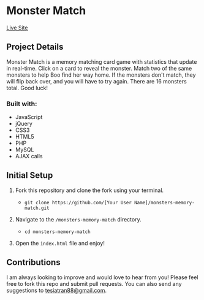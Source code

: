 # Monster Match

[Live Site](http://monstermatch.tesiatran.com/)

## Project Details

Monster Match is a memory matching card game with statistics that update in real-time. Click on a card to reveal the monster. Match two of the same monsters to help Boo find her way home. If the monsters don't match, they will flip back over, and you will have to try again. There are 16 monsters total. Good luck!

### Built with:

- JavaScript
- jQuery
- CSS3
- HTML5
- PHP
- MySQL
- AJAX calls

## Initial Setup

1. Fork this repository and clone the fork using your terminal.
    - `git clone https://github.com/[Your User Name]/monsters-memory-match.git`

2. Navigate to the `/monsters-memory-match` directory.
    - `cd monsters-memory-match`

3. Open the `index.html` file and enjoy!

## Contributions

I am always looking to improve and would love to hear from you! Please feel free to fork this repo and submit pull requests. You can also send any suggestions to [tesiatran88@gmail.com](mailto:tesiatran88@gmail.com).
